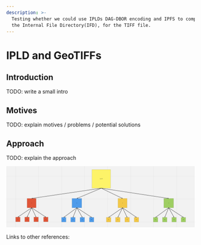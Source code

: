 ```yaml
---
description: >-
  Testing whether we could use IPLDs DAG-DBOR encoding and IPFS to compliment
  the Internal File Directory(IFD), for the TIFF file.
---
```


# IPLD and GeoTIFFs

## Introduction

TODO: write a small intro 

## Motives

TODO: explain motives / problems / potential solutions 

## Approach

TODO: explain the approach 

![Visualization](../../.gitbook/assets/screen-shot-2020-12-04-at-9.39.52-am.png)

  
Links to other references:



